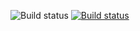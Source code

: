 ![Build status](https://build.mobile.azure.com/v0.1/apps/ff25f2c6-854a-49ec-bc6f-cbc1606fffbc/branches/master/badge)
[![Build status](https://build.appcenter.ms/v0.1/apps/afb8c0f8-a2f7-470f-a969-a7e4d46e24f0/branches/master/badge)](https://appcenter.ms)